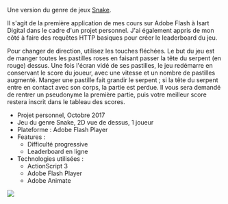Une version du genre de jeux [Snake](https://fr.wikipedia.org/wiki/Snake_%28jeu_vid%C3%A9o%29 "Wikipedia").

Il s'agit de la première application de mes cours sur Adobe Flash à Isart Digital dans le cadre d'un projet personnel. J'ai également appris de mon côté à faire des requêtes HTTP basiques pour créer le leaderboard du jeu.

Pour changer de direction, utilisez les touches fléchées. Le but du jeu est de manger toutes les pastilles roses en faisant passer la tête du serpent (en rouge) dessus. Une fois l'écran vidé de ses pastilles, le jeu redémarre en conservant le score du joueur, avec une vitesse et un nombre de pastilles augmenté. Manger une pastille fait grandir le serpent ; si la tête du serpent entre en contact avec son corps, la partie est perdue. Il vous sera demandé de rentrer un pseudonyme la première partie, puis votre meilleur score restera inscrit dans le tableau des scores.

+ Projet personnel, Octobre 2017
+ Jeu du genre Snake, 2D vue de dessus, 1 joueur
+ Plateforme : Adobe Flash Player
+ Features :
    - Difficulté progressive
    - Leaderboard en ligne
+ Technologies utilisées :
    - ActionScript 3
    - Adobe Flash Player
    - Adobe Animate

![](°project-image°)